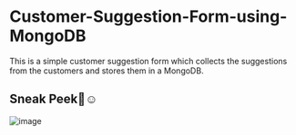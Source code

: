 # Customer-Suggestion-Form-using-MongoDB
This is a simple customer suggestion form which collects the suggestions from the customers and stores them in a MongoDB.

## Sneak Peek🙈☺️
![image](https://user-images.githubusercontent.com/94333583/215383443-f5e388fe-6dcb-479a-a516-71afaf0f9cb8.png)
